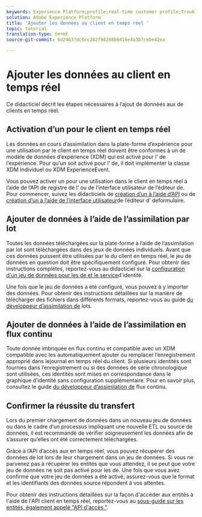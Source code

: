 ```yaml
---
keywords: Experience Platform;profile;real-time customer profile;troubleshooting;API
solution: Adobe Experience Platform
title: 'Ajouter les données au client en temps réel '
topic: tutorial
translation-type: tm+mt
source-git-commit: 6d24637dc6cc282f98288b6416e4a3b7cebe42ea

---
```



# Ajouter les données au client en temps réel 

Ce didacticiel décrit les étapes nécessaires à l’ajout de données aux  de clients en temps réel.

## Activation d’un  pour le client en temps réel 

Les données en cours d’assimilation dans la plate-forme d’expérience pour une utilisation par le client en temps réel doivent être conformes à un de modèle de données d’expérience (XDM) qui est activé pour l’ de l’expérience. Pour qu’un soit activé pour l’ de, il doit implémenter la classe XDM Individuel ou XDM ExperienceEvent.

Vous pouvez activer un pour une utilisation dans le client en temps réel  à l’aide de l’API de registre de l’ ou de l’interface utilisateur de l’éditeur de. Pour commencer, suivez les didacticiels de [création d’un à l’aide d’API](../../xdm/tutorials/create-schema-api.md) ou de [création d’un  à l’aide de l’interface utilisateur](../../xdm/tutorials/create-schema-ui.md)de l’éditeur d’ deformulaire.

## Ajouter de données à l’aide de l’assimilation par lot

Toutes les données téléchargées sur la plate-forme à l’aide de l’assimilation par lot sont téléchargées dans des jeux de données individuels. Avant que ces données puissent être utilisées par le du client en temps réel, le jeu de données en question doit être spécifiquement configuré. Pour obtenir des instructions complètes, reportez-vous au didacticiel sur la [configuration d&#39;un jeu de données pour les  de et le service](dataset-configuration.md)d&#39;identité.

Une fois que le jeu de données a été configuré, vous pouvez à y importer des données. Pour obtenir des instructions détaillées sur la manière de télécharger des fichiers dans différents formats, reportez-vous au guide [du développeur d’assimilation de](../../ingestion/batch-ingestion/api-overview.md) lots.

## Ajouter de données à l’aide de l’assimilation en flux continu

Toute donnée imbriquée en flux continu et compatible avec un XDM compatible avec les   automatiquement ajouter ou remplacer l’enregistrement approprié dans lejournal en temps réel du client. Si plusieurs identités sont fournies dans l’enregistrement ou si des données de série chronologique sont utilisées, ces identités sont mises en correspondance dans le graphique d’identité sans configuration supplémentaire. Pour en savoir plus, consultez le guide [du développeur d’assimilation de](../../ingestion/tutorials/streaming-record-data.md) flux continu.

## Confirmer la réussite du transfert

Lors du premier chargement de données dans un nouveau jeu de données ou dans le cadre d’un processus impliquant une nouvelle ETL ou source de données, il est recommandé de vérifier soigneusement les données afin de s’assurer qu’elles ont été correctement téléchargées.

Grâce à l’API d’accès aux en temps réel, vous pouvez récupérer des données de lot lors de leur chargement dans un jeu de données. Si vous ne parvenez pas à récupérer les entités que vous attendez, il se peut que votre jeu de données ne soit pas activé pour les  de. Une fois que vous avez confirmé que votre jeu de données a été activé, assurez-vous que le format et les identifiants des données source répondent à vos attentes.

Pour obtenir des instructions détaillées sur la façon d&#39;accéder aux entités à l&#39;aide de l&#39;API  client en temps réel, reportez-vous au [sous-guide sur les entités, également appelé &quot;API d&#39;accès &quot;](../api/entities.md).